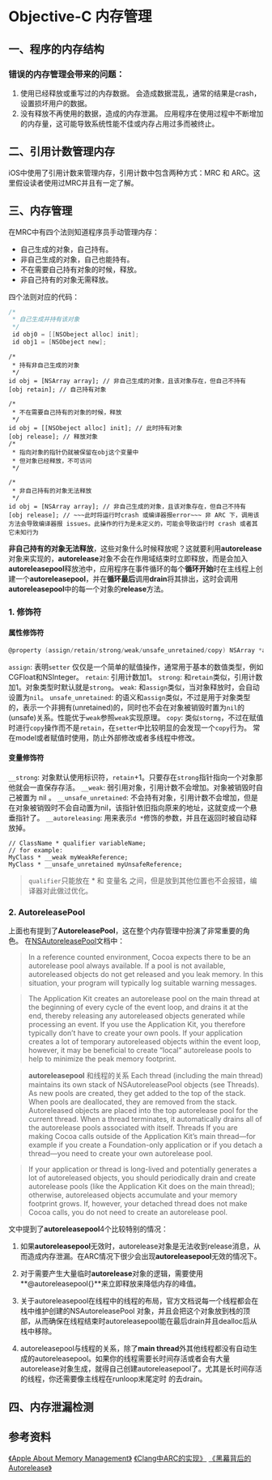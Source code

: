 # Objective-C 内存管理
## 一、程序的内存结构

### 错误的内存管理会带来的问题：
1. 使用已经释放或重写过的内存数据。
    会造成数据混乱，通常的结果是crash，设置损坏用户的数据。
2. 没有释放不再使用的数据，造成的内存泄漏。
    应用程序在使用过程中不断增加的内存量，这可能导致系统性能不佳或内存占用过多而被终止。

## 二、引用计数管理内存
iOS中使用了引用计数来管理内存，引用计数中包含两种方式：MRC 和 ARC。这里假设读者使用过MRC并且有一定了解。

## 三、内存管理
在MRC中有四个法则知道程序员手动管理内存：
* 自己生成的对象，自己持有。
* 非自己生成的对象，自己也能持有。
* 不在需要自己持有对象的时候，释放。
* 非自己持有的对象无需释放。

四个法则对应的代码：

```objective-c
/*
 * 自己生成并持有该对象
 */
 id obj0 = [[NSObeject alloc] init];
 id obj1 = [NSObeject new];
```

```
/*
 * 持有非自己生成的对象
 */
id obj = [NSArray array]; // 非自己生成的对象，且该对象存在，但自己不持有
[obj retain]; // 自己持有对象
```

```
/*
 * 不在需要自己持有的对象的时候，释放
 */
id obj = [[NSObeject alloc] init]; // 此时持有对象
[obj release]; // 释放对象
/*
 * 指向对象的指针仍就被保留在obj这个变量中
 * 但对象已经释放，不可访问
 */
```

```
/*
 * 非自己持有的对象无法释放
 */
id obj = [NSArray array]; // 非自己生成的对象，且该对象存在，但自己不持有
[obj release]; // ~~~此时将运行时crash 或编译器报error~~~ 非 ARC 下，调用该方法会导致编译器报 issues。此操作的行为是未定义的，可能会导致运行时 crash 或者其它未知行为
```
**非自己持有的对象无法释放**，这些对象什么时候释放呢？这就要利用**autorelease**对象来实现的，**autorelease**对象不会在作用域结束时立即释放，而是会加入**autoreleasepool**释放池中，应用程序在事件循环的每个**循环开始**时在主线程上创建一个**autoreleasepool**，并在**循环最后**调用**drain**将其排出，这时会调用**autoreleasepool**中的每一个对象的**release**方法。

### 1. 修饰符
#### 属性修饰符
```objective-c
@property (assign/retain/strong/weak/unsafe_unretained/copy) NSArray *array;
```

`assign`: 表明`setter` 仅仅是一个简单的赋值操作，通常用于基本的数值类型，例如CGFloat和NSInteger。
`retain`: 引用计数加1。
`strong`: 和`retain`类似，引用计数加1。对象类型时默认就是`strong`。
`weak`: 和`assign`类似，当对象释放时，会自动设置为`nil`。
`unsafe_unretained`: 的语义和`assign`类似，不过是用于对象类型的，表示一个非拥有(unretained)的，同时也不会在对象被销毁时置为`nil`的(unsafe)关系。性能优于`weak`参照`weak`实现原理。
`copy`: 类似`storng`，不过在赋值时进行`copy`操作而不是`retain`，在`setter`中比较明显的会发现一个`copy`行为。 常在model或者赋值时使用，防止外部修改或者多线程中修改。

#### 变量修饰符
`__strong`: 对象默认使用标识符，`retain`+1。只要存在`strong`指针指向一个对象那他就会一直保存存活。
`__weak`: 弱引用对象，引用计数不会增加。对象被销毁时自己被置为 nil 。
`__unsafe_unretained`: 不会持有对象，引用计数不会增加，但是在对象被销毁时不会自动置为nil，该指针依旧指向原来的地址，这就变成一个悬垂指针了。
`__autoreleasing`: 用来表示`d *`修饰的参数，并且在返回时被自动释放掉。

``` objctive-c
// ClassName * qualifier variableName;
// for example:
MyClass * __weak myWeakReference;
MyClass * __unsafe_unretained myUnsafeReference;
```
> `qualifier`只能放在 * 和 变量名 之间，但是放到其他位置也不会报错，编译器对此做过优化。

#### 

### 2. AutoreleasePool
上面也有提到了**AutoreleasePool**，这在整个内存管理中扮演了非常重要的角色。
在[NSAutoreleasePool](https://developer.apple.com/documentation/foundation/nsautoreleasepool?language=occ)文档中：
> In a reference counted environment, Cocoa expects there to be an autorelease pool always available. If a pool is not available, autoreleased objects do not get released and you leak memory. In this situation, your program will typically log suitable warning messages.

> The Application Kit creates an autorelease pool on the main thread at the beginning of every cycle of the event loop, and drains it at the end, thereby releasing any autoreleased objects generated while processing an event. If you use the Application Kit, you therefore typically don’t have to create your own pools. If your application creates a lot of temporary autoreleased objects within the event loop, however, it may be beneficial to create “local” autorelease pools to help to minimize the peak memory footprint.

>  **autoreleasepool** 和线程的关系
> Each thread (including the main thread) maintains its own stack of NSAutoreleasePool objects (see Threads). As new pools are created, they get added to the top of the stack. When pools are deallocated, they are removed from the stack. Autoreleased objects are placed into the top autorelease pool for the current thread. When a thread terminates, it automatically drains all of the autorelease pools associated with itself.
> Threads
If you are making Cocoa calls outside of the Application Kit’s main thread—for example if you create a Foundation-only application or if you detach a thread—you need to create your own autorelease pool.

>If your application or thread is long-lived and potentially generates a lot of autoreleased objects, you should periodically drain and create autorelease pools (like the Application Kit does on the main thread); otherwise, autoreleased objects accumulate and your memory footprint grows. If, however, your detached thread does not make Cocoa calls, you do not need to create an autorelease pool.

文中提到了**autoreleasepool**4个比较特别的情况：
1. 如果**autoreleasepool**无效时，autorelease对象是无法收到release消息，从而造成内存泄漏。在ARC情况下很少会出现**autoreleasepool**无效的情况下。

2. 对于需要产生大量临时**autorelease**对象的逻辑，需要使用**@autoreleasepool{}**来立即释放来降低内存的峰值。

3. 关于autoreleasepool在线程中的线程的布局，官方文档说每一个线程都会在栈中维护创建的NSAutoreleasePool 对象，并且会把这个对象放到栈的顶部，从而确保在线程结束时autoreleasepool能在最后drain并且dealloc后从栈中移除。

4. autoreleasepool与线程的关系，除了**main thread**外其他线程都没有自动生成的autoreleasepool。如果你的线程需要长时间存活或者会有大量autorelease对象生成，就得自己创建autoreleasepool了。尤其是长时间存活的线程，你还需要像主线程在runloop末尾定时 的去drain。

## 四、内存泄漏检测
 




## 参考资料
[《Apple About Memory Management》](https://developer.apple.com/library/archive/documentation/Cocoa/Conceptual/MemoryMgmt/Articles/MemoryMgmt.html#//apple_ref/doc/uid/10000011-SW1)
[《Clang中ARC的实现》](http://clang.llvm.org/docs/AutomaticReferenceCounting.html)
[《黑幕背后的 Autorelease》](http://blog.sunnyxx.com/2014/10/15/behind-autorelease/)